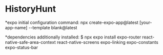 # HistoryHunt

*expo initial configuration command: npx create-expo-app@latest [your-app-name] --template blank@latest 


*dependencies additionally installed:
$ npx expo install expo-router react-native-safe-area-context react-native-screens expo-linking expo-constants expo-status-bar
